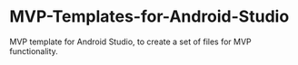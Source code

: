 # MVP-Templates-for-Android-Studio
MVP template for Android Studio, to create a set of files for MVP functionality.
